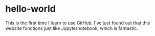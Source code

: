 # hello-world

This is the first time I learn to use GitHub.
I've just found out that this website functions just like Jupyternotebook, which is fantastic.
